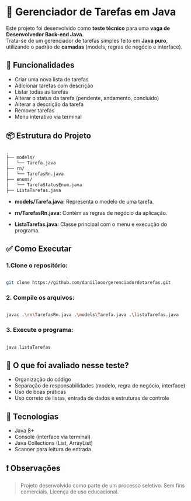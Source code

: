# 📝 Gerenciador de Tarefas em Java

Este projeto foi desenvolvido como **teste técnico** para uma **vaga de Desenvolvedor Back-end Java**.  
Trata-se de um gerenciador de tarefas simples feito em **Java puro**, utilizando o padrão de **camadas** (models, regras de negócio e interface).

## 📌 Funcionalidades

- Criar uma nova lista de tarefas
- Adicionar tarefas com descrição
- Listar todas as tarefas
- Alterar o status da tarefa (pendente, andamento, concluído)
- Alterar a descrição da tarefa
- Remover tarefas
- Menu interativo via terminal

## 📦 Estrutura do Projeto

```bash
.
├── models/
│   └── Tarefa.java
├── rn/
│   └── TarefasRn.java
├── enums/
│   └── TarefaStatusEnum.java
├── ListaTarefas.java

```

- **models/Tarefa.java:** Representa o modelo de uma tarefa.

- **rn/TarefasRn.java:** Contém as regras de negócio da aplicação.

- **ListaTarefas.java:** Classe principal com o menu e execução do programa.

## ✅ Como Executar

### 1.Clone o repositório:

```bash

git clone https://github.com/daniilooo/gerenciadordetarefas.git

```

### 2. Compile os arquivos:

```bash

javac .\rn\TarefasRn.java .\models\Tarefa.java .\listaTarefas.java

```

### 3. Execute o programa:

```bash

java listaTarefas

```

## 🧠 O que foi avaliado nesse teste?

- Organização do código
- Separação de responsabilidades (modelo, regra de negócio, interface)
- Uso de boas práticas
- Uso correto de listas, entrada de dados e estruturas de controle

## 🧪 Tecnologias

- Java 8+
- Console (interface via terminal)
- Java Collections (List, ArrayList)
- Scanner para leitura de entrada

## ❗ Observações

> Projeto desenvolvido como parte de um processo seletivo. Sem fins comerciais. Licença de uso educacional.